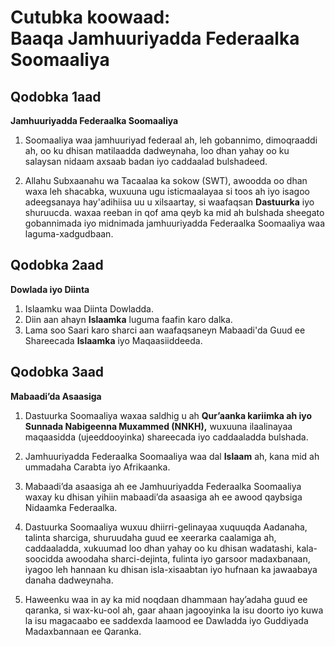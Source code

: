 # Cutubka koowaad: <br/> Baaqa Jamhuuriyadda Federaalka Soomaaliya

## Qodobka 1aad

**Jamhuuriyadda Federaalka Soomaaliya**

1.  Soomaaliya waa jamhuuriyad federaal ah, leh gobannimo, dimoqraaddi ah, oo ku dhisan matilaadda dadweynaha, loo dhan yahay oo ku salaysan nidaam axsaab badan iyo caddaalad bulshadeed.

2.  Allahu Subxaanahu wa Tacaalaa ka sokow (SWT), awoodda oo dhan waxa leh shacabka, wuxuuna ugu isticmaalayaa si toos ah iyo isagoo adeegsanaya hay'adihiisa uu u xilsaartay, si waafaqsan **Dastuurka** iyo shuruucda. waxaa reeban in qof ama qeyb ka mid ah bulshada sheegato gobannimada iyo midnimada jamhuuriyadda Federaalka Soomaaliya waa laguma-xadgudbaan.

## Qodobka 2aad

**Dowlada iyo Diinta**

1.  Islaamku waa Diinta Dowladda.
2.  Diin aan ahayn **Islaamka** luguma faafin karo dalka.
3.  Lama soo Saari karo sharci aan waafaqsaneyn Mabaadi'da Guud ee Shareecada **Islaamka** iyo Maqaasiiddeeda.

## Qodobka 3aad

**Mabaadi’da Asaasiga**

1.  Dastuurka Soomaaliya waxaa saldhig u ah **Qur’aanka kariimka ah iyo Sunnada Nabigeenna
    Muxammed (NNKH),** wuxuuna ilaalinayaa maqaasidda (ujeeddooyinka) shareecada iyo caddaaladda
    bulshada.

2.  Jamhuuriyadda Federaalka Soomaaliya waa dal **Islaam** ah, kana mid ah ummadaha Carabta iyo
    Afrikaanka.

3.  Mabaadi’da asaasiga ah ee Jamhuuriyadda Federaalka Soomaaliya waxay ku dhisan yihiin mabaadi’da asaasiga ah ee awood qaybsiga Nidaamka Federaalka.

4.  Dastuurka Soomaaliya wuxuu dhiirri-gelinayaa xuquuqda Aadanaha, talinta sharciga, shuruudaha
    guud ee xeerarka caalamiga ah, caddaaladda, xukuumad loo dhan yahay oo ku dhisan wadatashi,
    kala-soocidda awoodaha sharci-dejinta, fulinta iyo garsoor madaxbanaan, iyagoo leh hannaan ku
    dhisan isla-xisaabtan iyo hufnaan ka jawaabaya danaha dadweynaha.

5.  Haweenku waa in ay ka mid noqdaan dhammaan hay’adaha guud ee qaranka, si wax-ku-ool ah, gaar
    ahaan jagooyinka la isu doorto iyo kuwa la isu magacaabo ee saddexda laamood ee Dawladda iyo
    Guddiyada Madaxbannaan ee Qaranka.
